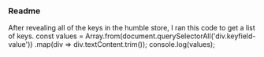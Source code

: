 ### Readme

After revealing all of the keys in the humble store, I ran this code to get a list of keys.
const values = Array.from(document.querySelectorAll('div.keyfield-value'))
    .map(div => div.textContent.trim());
console.log(values);

